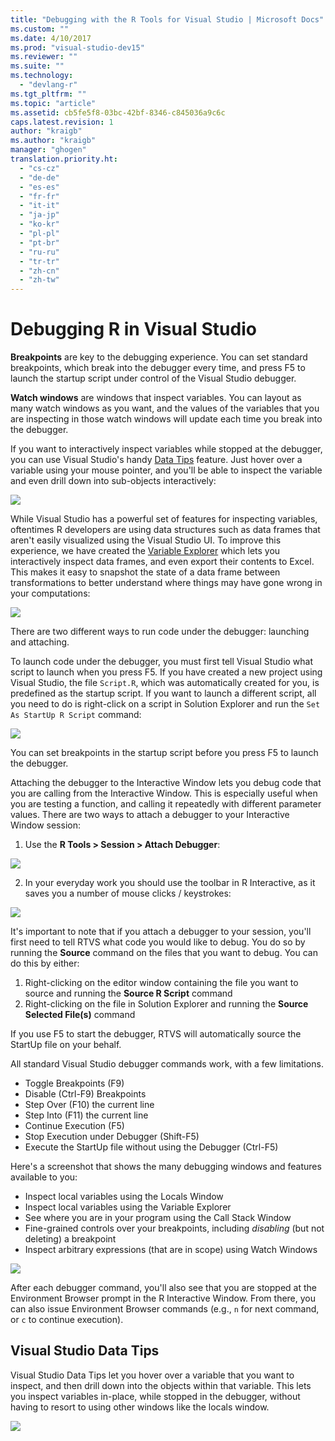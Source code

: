 ```yaml
---
title: "Debugging with the R Tools for Visual Studio | Microsoft Docs"
ms.custom: ""
ms.date: 4/10/2017
ms.prod: "visual-studio-dev15"
ms.reviewer: ""
ms.suite: ""
ms.technology:
  - "devlang-r"
ms.tgt_pltfrm: ""
ms.topic: "article"
ms.assetid: cb5fe5f8-03bc-42bf-8346-c845036a9c6c
caps.latest.revision: 1
author: "kraigb"
ms.author: "kraigb"
manager: "ghogen"
translation.priority.ht:
  - "cs-cz"
  - "de-de"
  - "es-es"
  - "fr-fr"
  - "it-it"
  - "ja-jp"
  - "ko-kr"
  - "pl-pl"
  - "pt-br"
  - "ru-ru"
  - "tr-tr"
  - "zh-cn"
  - "zh-tw"
---
```



# Debugging R in Visual Studio

**Breakpoints** are key to the debugging experience. You can set standard breakpoints, which break into the debugger every time, and press F5 to launch the startup script under control of the Visual Studio debugger. 

**Watch windows** are windows that inspect variables. You can layout as many watch windows as you want, and the values of the variables that you are inspecting in those watch windows will update each time you break into the debugger. 

If you want to interactively inspect variables while stopped at the debugger, you can use Visual Studio's handy [Data Tips](../debugger/view-data-values-in-data-tips-in-the-code-editor) feature. Just hover over a variable using your mouse pointer, and you'll be able to inspect the variable and even drill down into sub-objects interactively:

![](media/debugger-tooltips.gif)

While Visual Studio has a powerful set of features for inspecting variables, oftentimes R developers are using data structures such as data frames that aren't easily visualized using the Visual Studio UI. To improve this experience, we have created the [Variable Explorer](interactive-repl-variable-explorer.md) which lets you interactively inspect data frames, and even export their contents to Excel. This makes it easy to snapshot the state of a data frame between transformations to better understand where things may have gone wrong in your computations:

![](media/repl-variable-explorer-excel-view.png)


There are two different ways to run code under the debugger: launching and attaching.

To launch code under the debugger, you must first tell Visual Studio what script to launch when you press F5. If you have created a new project using Visual Studio, the file `Script.R`, which was automatically created for you, is predefined as the startup script. If you want to launch a different script, all you need to do is right-click on a script in Solution Explorer and run the `Set As StartUp R Script` command:

![](media/debugger-set-as-startup-script.png)

You can set breakpoints in the startup script before you press F5 to launch the debugger.

Attaching the debugger to the Interactive Window lets you debug code that you are calling from the Interactive Window. This is especially useful when you are testing a function, and calling it repeatedly with different parameter values. There are two ways to attach a debugger to your Interactive Window session:

1. Use the **R Tools > Session > Attach Debugger**:

![](media/debugger-attach.png)

2. In your everyday work you should use the toolbar in R Interactive, as it saves you a number of mouse clicks / keystrokes:

![](media/debugger-r-toolbar.png)

It's important to note that if you attach a debugger to your session, you'll first need to tell RTVS what code you would like to debug. You do so by running the **Source** command on the files that you want to debug. You can do this by either:

1. Right-clicking on the editor window containing the file you want to source and running the **Source R Script** command
1. Right-clicking on the file in Solution Explorer and running the **Source Selected File(s)** command

If you use F5 to start the debugger, RTVS will automatically source the StartUp file on your behalf.

All standard Visual Studio debugger commands work, with a few limitations.

* Toggle Breakpoints (F9)
* Disable (Ctrl-F9) Breakpoints
* Step Over (F10) the current line 
* Step Into (F11) the current line
* Continue Execution (F5)
* Stop Execution under Debugger (Shift-F5)
* Execute the StartUp file without using the Debugger (Ctrl-F5)

Here's a screenshot that shows the many debugging windows and features available to you:

* Inspect local variables using the Locals Window
* Inspect local variables using the Variable Explorer 
* See where you are in your program using the Call Stack Window
* Fine-grained controls over your breakpoints, including *disabling* (but not deleting) a breakpoint
* Inspect arbitrary expressions (that are in scope) using Watch Windows

![](media/debugger-window-layout.png)

After each debugger command, you'll also see that you are stopped at the Environment Browser prompt in the R Interactive Window.  From there, you can also issue Environment Browser commands (e.g., `n` for next command, or `c` to continue execution).

## Visual Studio Data Tips

Visual Studio Data Tips let you hover over a variable that you want to inspect, and then drill down into the objects within that variable. This lets you inspect variables in-place, while stopped in the debugger, without having to resort to using other windows like the locals window.

![](media/debugger-tooltips.gif)
